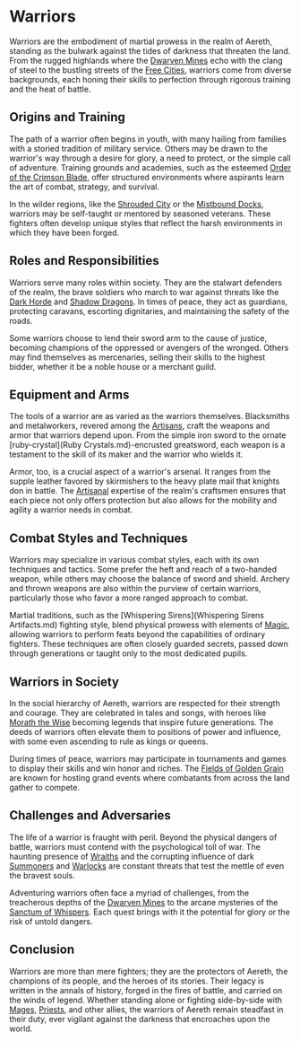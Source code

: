 # Warriors

Warriors are the embodiment of martial prowess in the realm of Aereth, standing as the bulwark against the tides of darkness that threaten the land. From the rugged highlands where the [Dwarven Mines](Dwarven%20Mines.md) echo with the clang of steel to the bustling streets of the [Free Cities](Free%20Cities.md), warriors come from diverse backgrounds, each honing their skills to perfection through rigorous training and the heat of battle.

## Origins and Training

The path of a warrior often begins in youth, with many hailing from families with a storied tradition of military service. Others may be drawn to the warrior's way through a desire for glory, a need to protect, or the simple call of adventure. Training grounds and academies, such as the esteemed [Order of the Crimson Blade](Order%20of%20the%20Crimson%20Blade.md), offer structured environments where aspirants learn the art of combat, strategy, and survival.

In the wilder regions, like the [Shrouded City](Shrouded%20City.md) or the [Mistbound Docks](Mistbound%20Docks.md), warriors may be self-taught or mentored by seasoned veterans. These fighters often develop unique styles that reflect the harsh environments in which they have been forged.

## Roles and Responsibilities

Warriors serve many roles within society. They are the stalwart defenders of the realm, the brave soldiers who march to war against threats like the [Dark Horde](Dark%20Horde.md) and [Shadow Dragons](Shadow%20Dragons.md). In times of peace, they act as guardians, protecting caravans, escorting dignitaries, and maintaining the safety of the roads.

Some warriors choose to lend their sword arm to the cause of justice, becoming champions of the oppressed or avengers of the wronged. Others may find themselves as mercenaries, selling their skills to the highest bidder, whether it be a noble house or a merchant guild.

## Equipment and Arms

The tools of a warrior are as varied as the warriors themselves. Blacksmiths and metalworkers, revered among the [Artisans](Artisans.md), craft the weapons and armor that warriors depend upon. From the simple iron sword to the ornate [ruby-crystal](Ruby Crystals.md)-encrusted greatsword, each weapon is a testament to the skill of its maker and the warrior who wields it.

Armor, too, is a crucial aspect of a warrior's arsenal. It ranges from the supple leather favored by skirmishers to the heavy plate mail that knights don in battle. The [Artisanal](Artisanal.md) expertise of the realm's craftsmen ensures that each piece not only offers protection but also allows for the mobility and agility a warrior needs in combat.

## Combat Styles and Techniques

Warriors may specialize in various combat styles, each with its own techniques and tactics. Some prefer the heft and reach of a two-handed weapon, while others may choose the balance of sword and shield. Archery and thrown weapons are also within the purview of certain warriors, particularly those who favor a more ranged approach to combat.

Martial traditions, such as the [Whispering Sirens](Whispering Sirens Artifacts.md) fighting style, blend physical prowess with elements of [Magic](Magic.md), allowing warriors to perform feats beyond the capabilities of ordinary fighters. These techniques are often closely guarded secrets, passed down through generations or taught only to the most dedicated pupils.

## Warriors in Society

In the social hierarchy of Aereth, warriors are respected for their strength and courage. They are celebrated in tales and songs, with heroes like [Morath the Wise](Morath%20the%20Wise.md) becoming legends that inspire future generations. The deeds of warriors often elevate them to positions of power and influence, with some even ascending to rule as kings or queens.

During times of peace, warriors may participate in tournaments and games to display their skills and win honor and riches. The [Fields of Golden Grain](Fields%20of%20Golden%20Grain.md) are known for hosting grand events where combatants from across the land gather to compete.

## Challenges and Adversaries

The life of a warrior is fraught with peril. Beyond the physical dangers of battle, warriors must contend with the psychological toll of war. The haunting presence of [Wraiths](Wraiths.md) and the corrupting influence of dark [Summoners](Summoners.md) and [Warlocks](Warlocks.md) are constant threats that test the mettle of even the bravest souls.

Adventuring warriors often face a myriad of challenges, from the treacherous depths of the [Dwarven Mines](Dwarven%20Mines.md) to the arcane mysteries of the [Sanctum of Whispers](Sanctum%20of%20Whispers.md). Each quest brings with it the potential for glory or the risk of untold dangers.

## Conclusion

Warriors are more than mere fighters; they are the protectors of Aereth, the champions of its people, and the heroes of its stories. Their legacy is written in the annals of history, forged in the fires of battle, and carried on the winds of legend. Whether standing alone or fighting side-by-side with [Mages](Mages.md), [Priests](Priests.md), and other allies, the warriors of Aereth remain steadfast in their duty, ever vigilant against the darkness that encroaches upon the world.